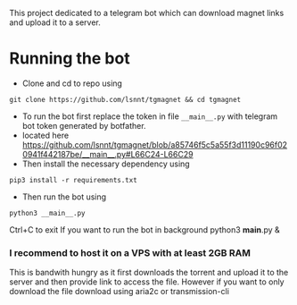 This project dedicated to a telegram bot which can download magnet links and upload it to a server.
# Running the bot
- Clone and cd to repo using
```
git clone https://github.com/lsnnt/tgmagnet && cd tgmagnet
```
- To run the bot first replace the token in file `__main__.py` with telegram bot token generated by botfather.
- located here
https://github.com/lsnnt/tgmagnet/blob/a85746f5c5a55f3d11190c96f020941f442187be/__main__.py#L66C24-L66C29
- Then install the necessary dependency using
```
pip3 install -r requirements.txt
```
- Then run the bot using
```
python3 __main__.py
```
Ctrl+C to exit
If you want to run the bot in background
python3 __main__.py &

### I recommend to host it on a VPS with at least 2GB RAM
This is bandwith hungry as it first  downloads the torrent and upload it to the server and then provide link to access the file.
However if you want to only download the file download using aria2c or transmission-cli

